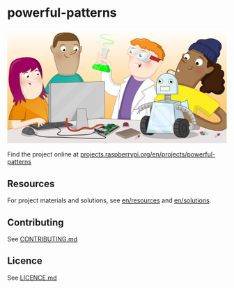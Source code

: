 # powerful-patterns

![powerful-patterns](banner.png)

Find the project online at [projects.raspberrypi.org/en/projects/powerful-patterns](https://projects.raspberrypi.org/en/projects/powerful-patterns)

## Resources
For project materials and solutions, see [en/resources](https://github.com/raspberrypilearning/powerful-patterns/tree/master/en/resources) and [en/solutions](https://github.com/raspberrypilearning/powerful-patterns/tree/master/en/solutions).

## Contributing
See [CONTRIBUTING.md](CONTRIBUTING.md)

## Licence
 See [LICENCE.md](LICENCE.md)